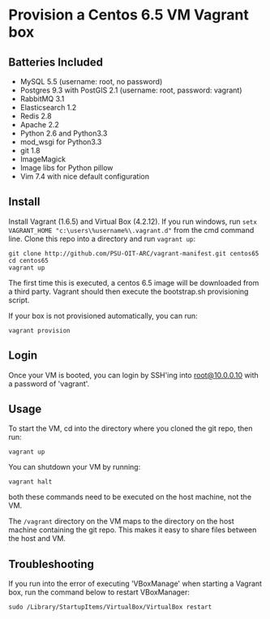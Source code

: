 # Provision a Centos 6.5 VM Vagrant box

## Batteries Included

* MySQL 5.5 (username: root, no password)
* Postgres 9.3 with PostGIS 2.1 (username: root, password: vagrant)
* RabbitMQ 3.1
* Elasticsearch 1.2
* Redis 2.8
* Apache 2.2
* Python 2.6 and Python3.3
* mod_wsgi for Python3.3
* git 1.8
* ImageMagick
* Image libs for Python pillow
* Vim 7.4 with nice default configuration

## Install

Install Vagrant (1.6.5) and Virtual Box (4.2.12). If you run windows, run `setx VAGRANT_HOME
"c:\users\%username%\.vagrant.d"` from the cmd command line. Clone this repo into a directory and
run `vagrant up`:

    git clone http://github.com/PSU-OIT-ARC/vagrant-manifest.git centos65
    cd centos65
    vagrant up

The first time this is executed, a centos 6.5 image will be downloaded from a third party. Vagrant
should then execute the bootstrap.sh provisioning script.

If your box is not provisioned automatically, you can run:

    vagrant provision

## Login

Once your VM is booted, you can login by SSH'ing into root@10.0.0.10 with a password of 'vagrant'.

## Usage

To start the VM, cd into the directory where you cloned the git repo, then run:

    vagrant up

You can shutdown your VM by running:

    vagrant halt

both these commands need to be executed on the host machine, not the VM.

The `/vagrant` directory on the VM maps to the directory on the host machine containing the git
repo. This makes it easy to share files between the host and VM.

## Troubleshooting

If you run into the error of executing 'VBoxManage' when starting a Vagrant box, run the command
below to restart VBoxManager:

    sudo /Library/StartupItems/VirtualBox/VirtualBox restart
